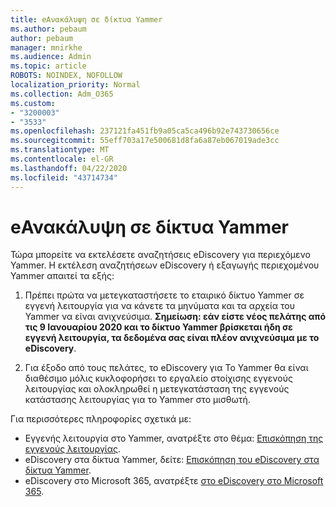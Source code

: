 ```yaml
---
title: eΑνακάλυψη σε δίκτυα Yammer
ms.author: pebaum
author: pebaum
manager: mnirkhe
ms.audience: Admin
ms.topic: article
ROBOTS: NOINDEX, NOFOLLOW
localization_priority: Normal
ms.collection: Adm_O365
ms.custom:
- "3200003"
- "3533"
ms.openlocfilehash: 237121fa451fb9a05ca5ca496b92e743730656ce
ms.sourcegitcommit: 55eff703a17e500681d8fa6a87eb067019ade3cc
ms.translationtype: MT
ms.contentlocale: el-GR
ms.lasthandoff: 04/22/2020
ms.locfileid: "43714734"
---
```

# <a name="ediscovery-in-yammer-networks"></a>eΑνακάλυψη σε δίκτυα Yammer

Τώρα μπορείτε να εκτελέσετε αναζητήσεις eDiscovery για περιεχόμενο Yammer.  Η εκτέλεση αναζητήσεων eDiscovery ή εξαγωγής περιεχομένου Yammer απαιτεί τα εξής:

1. Πρέπει πρώτα να μετεγκαταστήσετε το εταιρικό δίκτυο Yammer σε εγγενή λειτουργία για να κάνετε τα μηνύματα και τα αρχεία του Yammer να είναι ανιχνεύσιμα. **Σημείωση: εάν είστε νέος πελάτης από τις 9 Ιανουαρίου 2020 και το δίκτυο Yammer βρίσκεται ήδη σε εγγενή λειτουργία, τα δεδομένα σας είναι πλέον ανιχνεύσιμα με το eDiscovery**.

2. Για έξοδο από τους πελάτες, το eDiscovery για Το Yammer θα είναι διαθέσιμο μόλις κυκλοφορήσει το εργαλείο στοίχισης εγγενούς λειτουργίας και ολοκληρωθεί η μετεγκατάσταση της εγγενούς κατάστασης λειτουργίας για το Yammer στο μισθωτή.

Για περισσότερες πληροφορίες σχετικά με:

- Εγγενής λειτουργία στο Yammer, ανατρέξτε στο θέμα: [Επισκόπηση της εγγενούς λειτουργίας](https://docs.microsoft.com/yammer/configure-your-yammer-network/overview-native-mode).
- eDiscovery στα δίκτυα Yammer, δείτε: [Επισκόπηση του eDiscovery στα δίκτυα Yammer](https://docs.microsoft.com/yammer/manage-security-and-compliance/overview-of-ediscovery).
- eDiscovery στο Microsoft 365, ανατρέξτε [στο eDiscovery στο Microsoft 365](https://docs.microsoft.com/microsoft-365/compliance/ediscovery).

